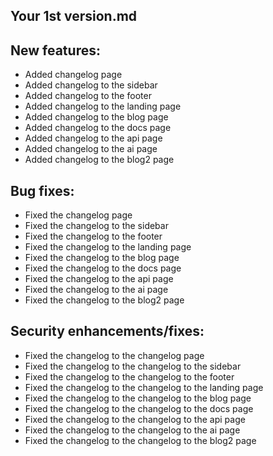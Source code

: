 ## Your 1st version.md

## New features:

- Added changelog page
- Added changelog to the sidebar
- Added changelog to the footer
- Added changelog to the landing page
- Added changelog to the blog page
- Added changelog to the docs page
- Added changelog to the api page
- Added changelog to the ai page
- Added changelog to the blog2 page

## Bug fixes:

- Fixed the changelog page
- Fixed the changelog to the sidebar
- Fixed the changelog to the footer
- Fixed the changelog to the landing page
- Fixed the changelog to the blog page
- Fixed the changelog to the docs page
- Fixed the changelog to the api page
- Fixed the changelog to the ai page
- Fixed the changelog to the blog2 page

## Security enhancements/fixes:

- Fixed the changelog to the changelog page
- Fixed the changelog to the changelog to the sidebar
- Fixed the changelog to the changelog to the footer
- Fixed the changelog to the changelog to the landing page
- Fixed the changelog to the changelog to the blog page
- Fixed the changelog to the changelog to the docs page
- Fixed the changelog to the changelog to the api page
- Fixed the changelog to the changelog to the ai page
- Fixed the changelog to the changelog to the blog2 page
